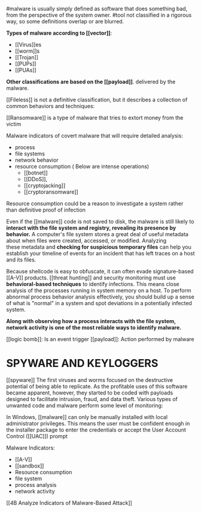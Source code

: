 #malware is usually simply defined as software that does something bad, from the perspective of the system owner. 
#tool
 not classified in a rigorous way, so some definitions overlap or are blurred. 

 **Types of malware according to [[vector]]**:
-  [[Virus]]es 
-  [[worm]]s
-  [[Trojan]]
-  [[PUPs]]
-  [[PUAs]]


 

**Other classifications are based on the [[payload]]**. delivered by the malware. 

 [[Fileless]] is not a definitive classification, but it describes a collection of common behaviors and techniques:
 
 [[Ransomware]] is a type of malware that tries to extort money from the victim

 Malware indicators of covert malware that will require detailed analysis:
 - process
 - file systems
 - network behavior
 - resource consumption ( Below are intense operations)
	 - [[botnet]] 
	 - [[DDoS]], 
	 - [[cryptojacking]]
	 - [[cryptoransomware]]
  
  Resource consumption could be a reason to investigate a system rather than definitive proof of infection
 
 Even if the [[malware]] code is not saved to disk, the malware is still likely to **interact with the file system and registry, revealing its presence by behavior.** A computer's file system stores a great deal of useful metadata about when files were created, accessed, or modified. Analyzing these metadata and **checking for suspicious temporary files** can help you establish your timeline of events for an incident that has left traces on a host and its files.
 
 Because shellcode is easy to obfuscate, it can often evade signature-based [[A-V]] products. [[threat hunting]] and security monitoring must use **behavioral-based techniques** to identify infections. This means close analysis of the processes running in system memory on a host. To perform abnormal process behavior analysis effectively, you should build up a sense of what is "normal" in a system and spot deviations in a potentially infected system.
 
 **Along with observing how a process interacts with the file system, network activity is one of the most reliable ways to identify malware.**
 
 [[logic bomb]]:  Is an event trigger
 [[payload]]:  Action performed by malware
  
  # SPYWARE AND KEYLOGGERS
[[spyware]]
The first viruses and worms focused on the destructive potential of being able to replicate. As the profitable uses of this software became apparent, however, they started to be coded with payloads designed to facilitate intrusion, fraud, and data theft. Various types of unwanted code and malware perform some level of monitoring:

In Windows, [[malware]] can only be manually installed with local administrator privileges. This means the user must be confident enough in the installer package to enter the credentials or accept the User Account Control ([[UAC]]) prompt

Malware Indicators:
- [[A-V]]
- [[sandbox]]
- Resource consumption
- file system
- process analysis
- network activity

[[4B  Analyze Indicators of Malware-Based Attack]]